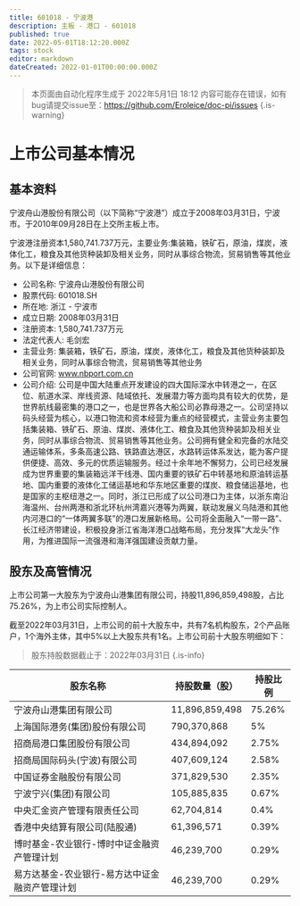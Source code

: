 ```yaml
---
title: 601018 - 宁波港
description: 主板 - 港口 - 601018
published: true
date: 2022-05-01T18:12:20.000Z
tags: stock
editor: markdown
dateCreated: 2022-01-01T00:00:00.000Z
---
```


> 本页面由自动化程序生成于 2022年5月1日 18:12
> 内容可能存在错误，如有bug请提交issue至：https://github.com/Eroleice/doc-pi/issues
{.is-warning}

# 上市公司基本情况

## 基本资料

宁波舟山港股份有限公司（以下简称“宁波港”）成立于2008年03月31日，宁波市。于2010年09月28日在上交所主板上市。

宁波港注册资本1,580,741.737万元，主要业务:集装箱，铁矿石，原油，煤炭，液体化工，粮食及其他货种装卸及相关业务，同时从事综合物流，贸易销售等其他业务。以下是详细信息：

- 公司名称: 宁波舟山港股份有限公司
- 股票代码: 601018.SH
- 所在地: 浙江 - 宁波市
- 成立日期: 2008年03月31日
- 注册资本: 1,580,741.737万元
- 法定代表人: 毛剑宏
- 主营业务: 集装箱，铁矿石，原油，煤炭，液体化工，粮食及其他货种装卸及相关业务，同时从事综合物流，贸易销售等其他业务
- 公司官网: www.nbport.com.cn
- 公司介绍: 公司是中国大陆重点开发建设的四大国际深水中转港之一，在区位、航道水深、岸线资源、陆域依托、发展潜力等方面均具有较大的优势，是世界航线最密集的港口之一，也是世界各大船公司必靠母港之一。公司坚持以码头经营为核心，以港口物流和资本经营为重点的经营模式，主营业务主要包括集装箱、铁矿石、原油、煤炭、液体化工、粮食及其他货种装卸及相关业务，同时从事综合物流、贸易销售等其他业务。公司拥有健全和完备的水陆交通运输体系，多条高速公路、铁路直达港区，水路转运体系发达，能为客户提供便捷、高效、多元的优质运输服务。经过十余年地不懈努力，公司已经发展成为世界重要的集装箱远洋干线港、国内重要的铁矿石中转基地和原油转运基地、国内重要的液体化工储运基地和华东地区重要的煤炭、粮食储运基地，也是国家的主枢纽港之一。同时，浙江已形成了以公司港口为主体，以浙东南沿海温州、台州两港和浙北环杭州湾嘉兴港等为两翼，联动发展义乌陆港和其他内河港口的“一体两翼多联”的港口发展新格局。公司将全面融入“一带一路”、长江经济带建设，积极投身浙江省海洋港口战略布局，充分发挥“大龙头”作用，为推进国际一流强港和海洋强国建设贡献力量。


## 股东及高管情况

上市公司第一大股东为宁波舟山港集团有限公司，持股11,896,859,498股，占比75.26%，为上市公司实际控制人。

截至2022年03月31日，上市公司的前十大股东中，共有7名机构股东，2个产品账户，1个海外主体，其中5%以上大股东共有1名。上市公司前十大股东明细如下：

> 股东持股数据截止于：2022年03月31日
{.is-info}

| 股东名称 | 持股数量（股） | 持股比例 |
| --- | --- | --- |
| 宁波舟山港集团有限公司 | 11,896,859,498 | 75.26% |
| 上海国际港务(集团)股份有限公司 | 790,370,868 | 5% |
| 招商局港口集团股份有限公司 | 434,894,092 | 2.75% |
| 招商局国际码头(宁波)有限公司 | 407,609,124 | 2.58% |
| 中国证券金融股份有限公司 | 371,829,530 | 2.35% |
| 宁波宁兴(集团)有限公司 | 105,885,835 | 0.67% |
| 中央汇金资产管理有限责任公司 | 62,704,814 | 0.4% |
| 香港中央结算有限公司(陆股通) | 61,396,571 | 0.39% |
| 博时基金-农业银行-博时中证金融资产管理计划 | 46,239,700 | 0.29% |
| 易方达基金-农业银行-易方达中证金融资产管理计划 | 46,239,700 | 0.29% |




